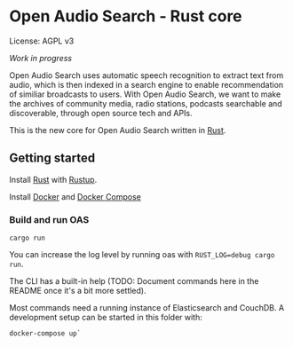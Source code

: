 # Open Audio Search - Rust core

License: AGPL v3

*Work in progress*

Open Audio Search uses automatic speech recognition to extract text from audio, which is then indexed in a search engine to enable recommendation of similiar broadcasts to users.
With Open Audio Search, we want to make the archives of community media, radio stations, podcasts searchable and discoverable, through open source tech and APIs.

This is the new core for Open Audio Search written in [Rust](https://www.rust-lang.org/).

## Getting started

Install [Rust](https://rust-lang.org) with [Rustup](https://rustup.rs/).

Install [Docker](https://www.docker.com/) and [Docker Compose](https://docs.docker.com/compose/)

### Build and run OAS

```
cargo run
```

You can increase the log level by running oas with `RUST_LOG=debug cargo run`.

The CLI has a built-in help (TODO: Document commands here in the README once it's a bit more settled).

Most commands need a running instance of Elasticsearch and CouchDB. A development setup can be started in this folder with:

```
docker-compose up`
```
